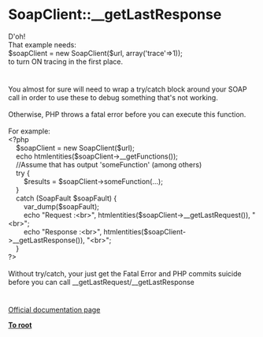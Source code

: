 # SoapClient::__getLastResponse




<div class="phpcode"><span class="html">
D&apos;oh!<br>That example needs:<br>$soapClient = new SoapClient($url, array(&apos;trace&apos;=&gt;1));<br>to turn ON tracing in the first place.</span>
</div>
  

#


<div class="phpcode"><span class="html">
You almost for sure will need to wrap a try/catch block around your SOAP call in order to use these to debug something that&apos;s not working.<br><br>Otherwise, PHP throws a fatal error before you can execute this function.<br><br>For example:<br><span class="default">&lt;?php<br>&#xA0; &#xA0; $soapClient </span><span class="keyword">= new </span><span class="default">SoapClient</span><span class="keyword">(</span><span class="default">$url</span><span class="keyword">);<br>&#xA0; &#xA0; echo </span><span class="default">htmlentities</span><span class="keyword">(</span><span class="default">$soapClient</span><span class="keyword">-&gt;</span><span class="default">__getFunctions</span><span class="keyword">());<br>&#xA0; &#xA0; </span><span class="comment">//Assume that has output &apos;someFunction&apos; (among others)<br>&#xA0; &#xA0; </span><span class="keyword">try {<br>&#xA0; &#xA0; &#xA0; &#xA0; </span><span class="default">$results </span><span class="keyword">= </span><span class="default">$soapClient</span><span class="keyword">-&gt;</span><span class="default">someFunction</span><span class="keyword">(...);<br>&#xA0; &#xA0; }<br>&#xA0; &#xA0; catch (</span><span class="default">SoapFault $soapFault</span><span class="keyword">) {<br>&#xA0; &#xA0; &#xA0; &#xA0; </span><span class="default">var_dump</span><span class="keyword">(</span><span class="default">$soapFault</span><span class="keyword">);<br>&#xA0; &#xA0; &#xA0; &#xA0; echo </span><span class="string">&quot;Request :&lt;br&gt;&quot;</span><span class="keyword">, </span><span class="default">htmlentities</span><span class="keyword">(</span><span class="default">$soapClient</span><span class="keyword">-&gt;</span><span class="default">__getLastRequest</span><span class="keyword">()), </span><span class="string">&quot;&lt;br&gt;&quot;</span><span class="keyword">;<br>&#xA0; &#xA0; &#xA0; &#xA0; echo </span><span class="string">&quot;Response :&lt;br&gt;&quot;</span><span class="keyword">, </span><span class="default">htmlentities</span><span class="keyword">(</span><span class="default">$soapClient</span><span class="keyword">-&gt;</span><span class="default">__getLastResponse</span><span class="keyword">()), </span><span class="string">&quot;&lt;br&gt;&quot;</span><span class="keyword">;<br>&#xA0; &#xA0; }<br></span><span class="default">?&gt;<br></span><br>Without try/catch, your just get the Fatal Error and PHP commits suicide before you can call __getLastRequest/__getLastResponse</span>
</div>
  

#

[Official documentation page](https://www.php.net/manual/en/soapclient.getlastresponse.php)

**[To root](/README.md)**